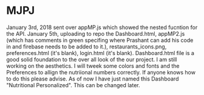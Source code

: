 # MJPJ
January 3rd, 2018 sent over appMP.js which showed the nested fucntion for the API.
January 5th, uploading to repo the Dashboard.html, appMP2.js (which has comments in green specifing where Prashant can add his code in and firebase needs to be added to it.), restaurants_icons.png, preferences.html (it's blank), login.html (it's blank).
Dashboard.html file is a good solid foundation to the over all look of the our project.  I am still working on the aesthetics.  I will tweek some colors and fonts and the Preferences to allign the nutriional numbers correctly.  If anyone knows how to do this please advise.
As of now I have just named this Dashboard "Nutritional Personalized". This can be changed later.


